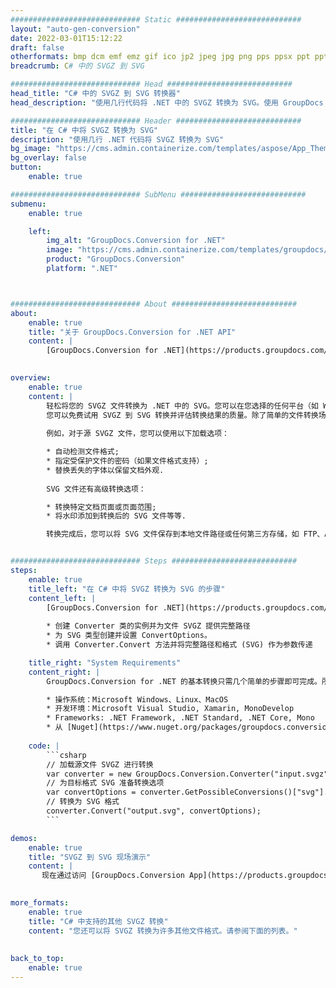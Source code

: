 ```yaml
---
############################# Static ############################
layout: "auto-gen-conversion"
date: 2022-03-01T15:12:22
draft: false
otherformats: bmp dcm emf emz gif ico jp2 jpeg jpg png pps ppsx ppt pptx psb psd svg svgz tga tif tiff webp wmf wmz
breadcrumb: C# 中的 SVGZ 到 SVG

############################# Head ############################
head_title: "C# 中的 SVGZ 到 SVG 转换器"
head_description: "使用几行代码将 .NET 中的 SVGZ 转换为 SVG。使用 GroupDocs 文档转换 API 转换 160 多种文件格式。"

############################# Header ############################
title: "在 C# 中将 SVGZ 转换为 SVG"
description: "使用几行 .NET 代码将 SVGZ 转换为 SVG"
bg_image: "https://cms.admin.containerize.com/templates/aspose/App_Themes/V3/images/bg/header1.png"
bg_overlay: false
button:
    enable: true

############################# SubMenu ############################
submenu:
    enable: true

    left:
        img_alt: "GroupDocs.Conversion for .NET"
        image: "https://cms.admin.containerize.com/templates/groupdocs/images/product-logos/90x90-noborder/groupdocs-conversion-net.png"
        product: "GroupDocs.Conversion"
        platform: ".NET"



############################# About ############################
about:
    enable: true
    title: "关于 GroupDocs.Conversion for .NET API"
    content: |
        [GroupDocs.Conversion for .NET](https://products.groupdocs.com/conversion/net/)可用于转换Microsoft Word、Excel、PowerPoint、PDF、Visio等格式。 GroupDocs.Conversion 是一个独立的 API，适用于需要高性能的后端和内部系统。它不依赖于任何软件，例如 Microsoft 或 Open Office。
    

overview:
    enable: true
    content: |
        轻松将您的 SVGZ 文件转换为 .NET 中的 SVG。您可以在您选择的任何平台（如 Windows、Linux、macOS）中仅使用几行 C# 代码行。
        您可以免费试用 SVGZ 到 SVG 转换并评估转换结果的质量。除了简单的文件转换场景，您还可以尝试更高级的选项来加载源 SVGZ 文件和保存输出 SVG 结果。 
        
        例如，对于源 SVGZ 文件，您可以使用以下加载选项：

        * 自动检测文件格式;
        * 指定受保护文件的密码（如果文件格式支持）;
        * 替换丢失的字体以保留文档外观.
        
        SVG 文件还有高级转换选项：

        * 转换特定文档页面或页面范围;
        * 将水印添加到转换后的 SVG 文件等等.

        转换完成后，您可以将 SVG 文件保存到本地文件路径或任何第三方存储，如 FTP、Amazon S3、Google Drive、Dropbox 等。请注意 - 将 SVGZ 转换为 SVG 无需安装任何额外的软件 - 如 MS Office、Open Office、Adobe Acrobat Reader 等。


############################# Steps ############################
steps:
    enable: true
    title_left: "在 C# 中将 SVGZ 转换为 SVG 的步骤"
    content_left: |
        [GroupDocs.Conversion for .NET](https://products.groupdocs.com/conversion/net/) 让开发人员只需几行代码即可轻松地将 SVGZ 文件转换为 SVG。
        
        * 创建 Converter 类的实例并为文件 SVGZ 提供完整路径
        * 为 SVG 类型创建并设置 ConvertOptions。
        * 调用 Converter.Convert 方法并将完整路径和格式 (SVG) 作为参数传递

    title_right: "System Requirements"
    content_right: |
        GroupDocs.Conversion for .NET 的基本转换只需几个简单的步骤即可完成。所有主要平台和操作系统都支持我们的 API。在执行以下代码之前，请确保您的系统上安装了以下先决条件。

        * 操作系统：Microsoft Windows、Linux、MacOS
        * 开发环境：Microsoft Visual Studio, Xamarin, MonoDevelop
        * Frameworks: .NET Framework, .NET Standard, .NET Core, Mono
        * 从 [Nuget](https://www.nuget.org/packages/groupdocs.conversion) 获取最新的 GroupDocs.Conversion for .NET
         
    code: |
        ```csharp    
        // 加载源文件 SVGZ 进行转换
        var converter = new GroupDocs.Conversion.Converter("input.svgz");
        // 为目标格式 SVG 准备转换选项
        var convertOptions = converter.GetPossibleConversions()["svg"].ConvertOptions;
        // 转换为 SVG 格式
        converter.Convert("output.svg", convertOptions);
        ```

demos:
    enable: true
    title: "SVGZ 到 SVG 现场演示"
    content: |
       现在通过访问 [GroupDocs.Conversion App](https://products.groupdocs.app/conversion/family) 网站将 SVGZ 转换为 SVG。在线演示具有以下优点
          

more_formats:
    enable: true
    title: "C# 中支持的其他 SVGZ 转换"
    content: "您还可以将 SVGZ 转换为许多其他文件格式。请参阅下面的列表。"
       
       
back_to_top:
    enable: true
---
```

